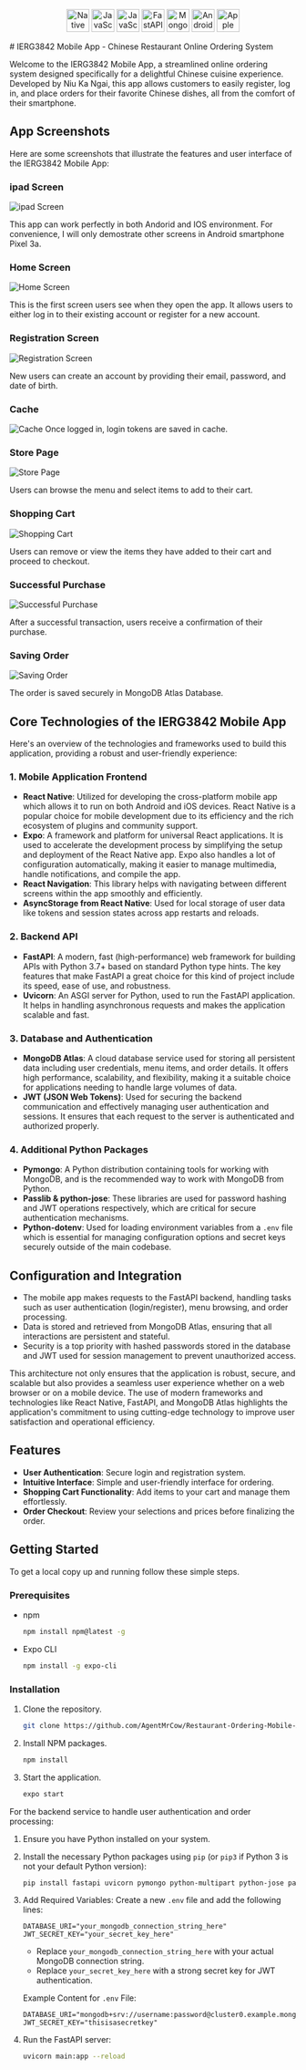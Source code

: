 <p align="center">
  <img src="https://github.com/AgentMrCow/Restaurant-Ordering-Mobile-App/blob/main/Screenshots/react-native.jpg" alt="Native logo" title="React Native - Android and IOS UI Framework" width="40" height="40"/>
  <img src="https://github.com/tandpfun/skill-icons/blob/main/icons/JavaScript.svg" alt="JavaScript logo" title="JavaScript - High-level, often just-in-time compiled, and multi-paradigm" width="40" height="40"/>
  <img src="https://github.com/tandpfun/skill-icons/blob/main/icons/Python-Dark.svg" alt="JavaScript logo" title="Python - High-level, general-purpose programming language" width="40" height="40"/>
  <img src="https://github.com/tandpfun/skill-icons/blob/main/icons/FastAPI.svg" alt="FastAPI logo" title="FastAPI - The Python Server Framework" width="40" height="40"/>
  <img src="https://github.com/tandpfun/skill-icons/blob/main/icons/MongoDB.svg" alt="MongoDB logo" title="MongoDB Atlas Database - Multi-Cloud Database Service" width="40" height="40"/>
  <img src="https://github.com/tandpfun/skill-icons/blob/main/icons/AndroidStudio-Dark.svg" alt="Android Studio logo" title="Android Studio - Development tool" width="40" height="40"/>
  <img src="https://github.com/tandpfun/skill-icons/blob/main/icons/Apple-Dark.svg" alt="Apple logo" title="Apple - IOS support" width="40" height="40"/>
</p>
# IERG3842 Mobile App - Chinese Restaurant Online Ordering System

Welcome to the IERG3842 Mobile App, a streamlined online ordering system designed specifically for a delightful Chinese cuisine experience. Developed by Niu Ka Ngai, this app allows customers to easily register, log in, and place orders for their favorite Chinese dishes, all from the comfort of their smartphone.

## App Screenshots

Here are some screenshots that illustrate the features and user interface of the IERG3842 Mobile App:

### ipad Screen
![ipad Screen](https://github.com/AgentMrCow/Restaurant-Ordering-Mobile-App/blob/main/Screenshots/ios.jpeg)

This app can work perfectly in both Andorid and IOS environment. For convenience, I will only demostrate other screens in Android smartphone Pixel 3a.

### Home Screen
![Home Screen](https://github.com/AgentMrCow/Restaurant-Ordering-Mobile-App/blob/main/Screenshots/home.png)

This is the first screen users see when they open the app. It allows users to either log in to their existing account or register for a new account.

### Registration Screen
![Registration Screen](https://github.com/AgentMrCow/Restaurant-Ordering-Mobile-App/blob/main/Screenshots/register.png)

New users can create an account by providing their email, password, and date of birth.

### Cache
![Cache](https://github.com/AgentMrCow/Restaurant-Ordering-Mobile-App/blob/main/Screenshots/cache.png)
Once logged in, login tokens are saved in cache.

### Store Page
![Store Page](https://github.com/AgentMrCow/Restaurant-Ordering-Mobile-App/blob/main/Screenshots/store.png)

Users can browse the menu and select items to add to their cart.

### Shopping Cart
![Shopping Cart](https://github.com/AgentMrCow/Restaurant-Ordering-Mobile-App/blob/main/Screenshots/cart.png)

Users can remove or view the items they have added to their cart and proceed to checkout.

### Successful Purchase
![Successful Purchase](https://github.com/AgentMrCow/Restaurant-Ordering-Mobile-App/blob/main/Screenshots/purchase.png)

After a successful transaction, users receive a confirmation of their purchase.

### Saving Order
![Saving Order](https://github.com/AgentMrCow/Restaurant-Ordering-Mobile-App/blob/main/Screenshots/db.png)

The order is saved securely in MongoDB Atlas Database.

## Core Technologies of the IERG3842 Mobile App
Here's an overview of the technologies and frameworks used to build this application, providing a robust and user-friendly experience:

### 1. Mobile Application Frontend

- **React Native**: Utilized for developing the cross-platform mobile app which allows it to run on both Android and iOS devices. React Native is a popular choice for mobile development due to its efficiency and the rich ecosystem of plugins and community support.
- **Expo**: A framework and platform for universal React applications. It is used to accelerate the development process by simplifying the setup and deployment of the React Native app. Expo also handles a lot of configuration automatically, making it easier to manage multimedia, handle notifications, and compile the app.
- **React Navigation**: This library helps with navigating between different screens within the app smoothly and efficiently.
- **AsyncStorage from React Native**: Used for local storage of user data like tokens and session states across app restarts and reloads.

### 2. Backend API

- **FastAPI**: A modern, fast (high-performance) web framework for building APIs with Python 3.7+ based on standard Python type hints. The key features that make FastAPI a great choice for this kind of project include its speed, ease of use, and robustness.
- **Uvicorn**: An ASGI server for Python, used to run the FastAPI application. It helps in handling asynchronous requests and makes the application scalable and fast.

### 3. Database and Authentication

- **MongoDB Atlas**: A cloud database service used for storing all persistent data including user credentials, menu items, and order details. It offers high performance, scalability, and flexibility, making it a suitable choice for applications needing to handle large volumes of data.
- **JWT (JSON Web Tokens)**: Used for securing the backend communication and effectively managing user authentication and sessions. It ensures that each request to the server is authenticated and authorized properly.

### 4. Additional Python Packages

- **Pymongo**: A Python distribution containing tools for working with MongoDB, and is the recommended way to work with MongoDB from Python.
- **Passlib & python-jose**: These libraries are used for password hashing and JWT operations respectively, which are critical for secure authentication mechanisms.
- **Python-dotenv**: Used for loading environment variables from a `.env` file which is essential for managing configuration options and secret keys securely outside of the main codebase.

## Configuration and Integration

- The mobile app makes requests to the FastAPI backend, handling tasks such as user authentication (login/register), menu browsing, and order processing.
- Data is stored and retrieved from MongoDB Atlas, ensuring that all interactions are persistent and stateful.
- Security is a top priority with hashed passwords stored in the database and JWT used for session management to prevent unauthorized access.

This architecture not only ensures that the application is robust, secure, and scalable but also provides a seamless user experience whether on a web browser or on a mobile device. The use of modern frameworks and technologies like React Native, FastAPI, and MongoDB Atlas highlights the application's commitment to using cutting-edge technology to improve user satisfaction and operational efficiency.

## Features

- **User Authentication**: Secure login and registration system.
- **Intuitive Interface**: Simple and user-friendly interface for ordering.
- **Shopping Cart Functionality**: Add items to your cart and manage them effortlessly.
- **Order Checkout**: Review your selections and prices before finalizing the order.

## Getting Started

To get a local copy up and running follow these simple steps.

### Prerequisites

- npm
  ```sh
  npm install npm@latest -g
  ```
- Expo CLI
  ```sh
  npm install -g expo-cli
  ```

### Installation

1. Clone the repository.
   ```sh
   git clone https://github.com/AgentMrCow/Restaurant-Ordering-Mobile-App.git
   ```
2. Install NPM packages.
   ```sh
   npm install
   ```
3. Start the application.
   ```sh
   expo start
   ```

For the backend service to handle user authentication and order processing:

1. Ensure you have Python installed on your system.
2. Install the necessary Python packages using `pip` (or `pip3` if Python 3 is not your default Python version):
   ```sh
   pip install fastapi uvicorn pymongo python-multipart python-jose passlib python-dotenv
   ```
3. Add Required Variables:
   Create a new `.env` file and add the following lines:

   ```plaintext
   DATABASE_URI="your_mongodb_connection_string_here"
   JWT_SECRET_KEY="your_secret_key_here"
   ```

   - Replace `your_mongodb_connection_string_here` with your actual MongoDB connection string.
   - Replace `your_secret_key_here` with a strong secret key for JWT authentication.
   
   Example Content for `.env` File:

   ```plaintext
   DATABASE_URI="mongodb+srv://username:password@cluster0.example.mongodb.net/"
   JWT_SECRET_KEY="thisisasecretkey"
   ```
4. Run the FastAPI server:
   ```sh
   uvicorn main:app --reload
   ```
